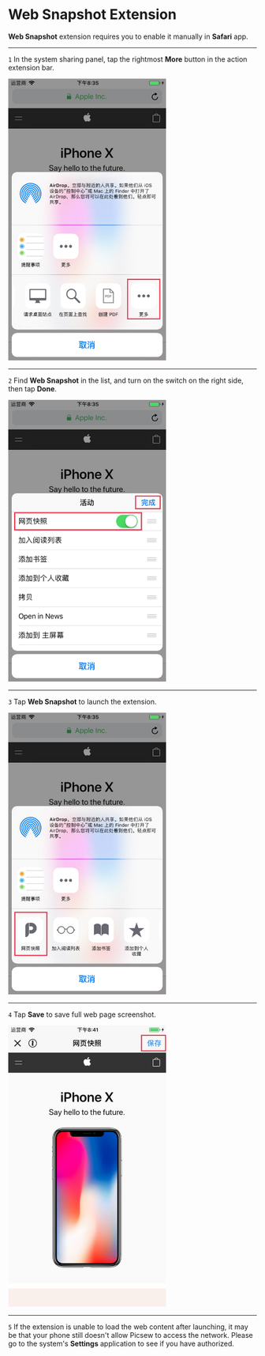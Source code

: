 # Web Snapshot Extension

**Web Snapshot** extension requires you to enable it manually in **Safari** app.

---

`1` In the system sharing panel, tap the rightmost **More** button in the action extension bar.

<img src="../assets/guide-web-snapshot-1.jpg" width="320" >

---

`2` Find **Web Snapshot** in the list, and turn on the switch on the right side, then tap **Done**.

<img src="../assets/guide-web-snapshot-2.jpg" width="320" >

---

`3` Tap **Web Snapshot** to launch the extension.

<img src="../assets/guide-web-snapshot-3.jpg" width="320" >

---

`4` Tap **Save** to save full web page screenshot.

<img src="../assets/guide-web-snapshot-4.jpg" width="320" >

---

`5` If the extension is unable to load the web content after launching, it may be that your phone still doesn't allow Picsew to access the network. Please go to the system's **Settings** application to see if you have authorized.
